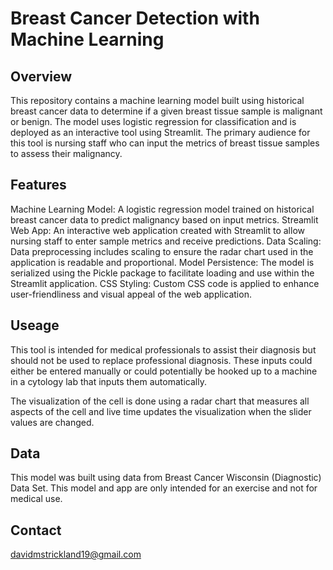 # Breast Cancer Detection with Machine Learning


## Overview

This repository contains a machine learning model built using historical breast cancer data to determine if a given breast tissue sample is malignant or benign. The model uses logistic regression for classification and is deployed as an interactive tool using Streamlit. The primary audience for this tool is nursing staff who can input the metrics of breast tissue samples to assess their malignancy.

## Features

Machine Learning Model: A logistic regression model trained on historical breast cancer data to predict malignancy based on input metrics.
Streamlit Web App: An interactive web application created with Streamlit to allow nursing staff to enter sample metrics and receive predictions.
Data Scaling: Data preprocessing includes scaling to ensure the radar chart used in the application is readable and proportional.
Model Persistence: The model is serialized using the Pickle package to facilitate loading and use within the Streamlit application.
CSS Styling: Custom CSS code is applied to enhance user-friendliness and visual appeal of the web application.


## Useage
This tool is intended for medical professionals to assist their diagnosis but should not be used to replace professional diagnosis. These inputs could either be entered manually or could potentially be hooked up to a machine in a cytology lab that inputs them automatically.

The visualization of the cell is done using a radar chart that measures all aspects of the cell and live time updates the visualization when the slider values are changed.

## Data

This model was built using data from Breast Cancer Wisconsin (Diagnostic) Data Set. This model and app are only intended for an exercise and not for medical use.


## Contact
davidmstrickland19@gmail.com

